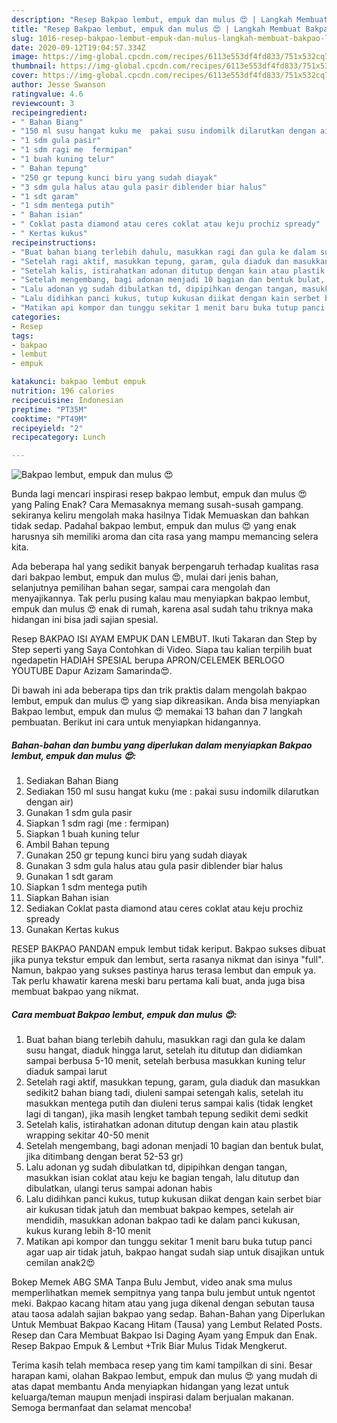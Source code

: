 ```yaml
---
description: "Resep Bakpao lembut, empuk dan mulus 😍 | Langkah Membuat Bakpao lembut, empuk dan mulus 😍 Yang Lezat Sekali"
title: "Resep Bakpao lembut, empuk dan mulus 😍 | Langkah Membuat Bakpao lembut, empuk dan mulus 😍 Yang Lezat Sekali"
slug: 1016-resep-bakpao-lembut-empuk-dan-mulus-langkah-membuat-bakpao-lembut-empuk-dan-mulus-yang-lezat-sekali
date: 2020-09-12T19:04:57.334Z
image: https://img-global.cpcdn.com/recipes/6113e553df4fd833/751x532cq70/bakpao-lembut-empuk-dan-mulus-😍-foto-resep-utama.jpg
thumbnail: https://img-global.cpcdn.com/recipes/6113e553df4fd833/751x532cq70/bakpao-lembut-empuk-dan-mulus-😍-foto-resep-utama.jpg
cover: https://img-global.cpcdn.com/recipes/6113e553df4fd833/751x532cq70/bakpao-lembut-empuk-dan-mulus-😍-foto-resep-utama.jpg
author: Jesse Swanson
ratingvalue: 4.6
reviewcount: 3
recipeingredient:
- " Bahan Biang"
- "150 ml susu hangat kuku me  pakai susu indomilk dilarutkan dengan air"
- "1 sdm gula pasir"
- "1 sdm ragi me  fermipan"
- "1 buah kuning telur"
- " Bahan tepung"
- "250 gr tepung kunci biru yang sudah diayak"
- "3 sdm gula halus atau gula pasir diblender biar halus"
- "1 sdt garam"
- "1 sdm mentega putih"
- " Bahan isian"
- " Coklat pasta diamond atau ceres coklat atau keju prochiz spready"
- " Kertas kukus"
recipeinstructions:
- "Buat bahan biang terlebih dahulu, masukkan ragi dan gula ke dalam susu hangat, diaduk hingga larut, setelah itu ditutup dan didiamkan sampai berbusa 5-10 menit, setelah berbusa masukkan kuning telur diaduk sampai larut"
- "Setelah ragi aktif, masukkan tepung, garam, gula diaduk dan masukkan sedikit2 bahan biang tadi, diuleni sampai setengah kalis, setelah itu masukkan mentega putih dan diuleni terus sampai kalis (tidak lengket lagi di tangan), jika masih lengket tambah tepung sedikit demi sedkit"
- "Setelah kalis, istirahatkan adonan ditutup dengan kain atau plastik wrapping sekitar 40-50 menit"
- "Setelah mengembang, bagi adonan menjadi 10 bagian dan bentuk bulat, jika ditimbang dengan berat 52-53 gr)"
- "Lalu adonan yg sudah dibulatkan td, dipipihkan dengan tangan, masukkan isian coklat atau keju ke bagian tengah, lalu ditutup dan dibulatkan, ulangi terus sampai adonan habis"
- "Lalu didihkan panci kukus, tutup kukusan diikat dengan kain serbet biar air kukusan tidak jatuh dan membuat bakpao kempes, setelah air mendidih, masukkan adonan bakpao tadi ke dalam panci kukusan, kukus kurang lebih 8-10 menit"
- "Matikan api kompor dan tunggu sekitar 1 menit baru buka tutup panci agar uap air tidak jatuh, bakpao hangat sudah siap untuk disajikan untuk cemilan anak2😍"
categories:
- Resep
tags:
- bakpao
- lembut
- empuk

katakunci: bakpao lembut empuk 
nutrition: 196 calories
recipecuisine: Indonesian
preptime: "PT35M"
cooktime: "PT49M"
recipeyield: "2"
recipecategory: Lunch

---
```



![Bakpao lembut, empuk dan mulus 😍](https://img-global.cpcdn.com/recipes/6113e553df4fd833/751x532cq70/bakpao-lembut-empuk-dan-mulus-😍-foto-resep-utama.jpg)

Bunda lagi mencari inspirasi resep bakpao lembut, empuk dan mulus 😍 yang Paling Enak? Cara Memasaknya memang susah-susah gampang. sekiranya keliru mengolah maka hasilnya Tidak Memuaskan dan bahkan tidak sedap. Padahal bakpao lembut, empuk dan mulus 😍 yang enak harusnya sih memiliki aroma dan cita rasa yang mampu memancing selera kita.

Ada beberapa hal yang sedikit banyak berpengaruh terhadap kualitas rasa dari bakpao lembut, empuk dan mulus 😍, mulai dari jenis bahan, selanjutnya pemilihan bahan segar, sampai cara mengolah dan menyajikannya. Tak perlu pusing kalau mau menyiapkan bakpao lembut, empuk dan mulus 😍 enak di rumah, karena asal sudah tahu triknya maka hidangan ini bisa jadi sajian spesial.

Resep BAKPAO ISI AYAM EMPUK DAN LEMBUT. Ikuti Takaran dan Step by Step seperti yang Saya Contohkan di Video. Siapa tau kalian terpilih buat ngedapetin HADIAH SPESIAL berupa APRON/CELEMEK BERLOGO YOUTUBE Dapur Azizam Samarinda😍.


Di bawah ini ada beberapa tips dan trik praktis dalam mengolah bakpao lembut, empuk dan mulus 😍 yang siap dikreasikan. Anda bisa menyiapkan Bakpao lembut, empuk dan mulus 😍 memakai 13 bahan dan 7 langkah pembuatan. Berikut ini cara untuk menyiapkan hidangannya.

<!--inarticleads1-->

##### Bahan-bahan dan bumbu yang diperlukan dalam menyiapkan Bakpao lembut, empuk dan mulus 😍:

1. Sediakan  Bahan Biang
1. Sediakan 150 ml susu hangat kuku (me : pakai susu indomilk dilarutkan dengan air)
1. Gunakan 1 sdm gula pasir
1. Siapkan 1 sdm ragi (me : fermipan)
1. Siapkan 1 buah kuning telur
1. Ambil  Bahan tepung
1. Gunakan 250 gr tepung kunci biru yang sudah diayak
1. Gunakan 3 sdm gula halus atau gula pasir diblender biar halus
1. Gunakan 1 sdt garam
1. Siapkan 1 sdm mentega putih
1. Siapkan  Bahan isian
1. Sediakan  Coklat pasta diamond atau ceres coklat atau keju prochiz spready
1. Gunakan  Kertas kukus


RESEP BAKPAO PANDAN empuk lembut tidak keriput. Bakpao sukses dibuat jika punya tekstur empuk dan lembut, serta rasanya nikmat dan isinya &#34;full&#34;. Namun, bakpao yang sukses pastinya harus terasa lembut dan empuk ya. Tak perlu khawatir karena meski baru pertama kali buat, anda juga bisa membuat bakpao yang nikmat. 

<!--inarticleads2-->

##### Cara membuat Bakpao lembut, empuk dan mulus 😍:

1. Buat bahan biang terlebih dahulu, masukkan ragi dan gula ke dalam susu hangat, diaduk hingga larut, setelah itu ditutup dan didiamkan sampai berbusa 5-10 menit, setelah berbusa masukkan kuning telur diaduk sampai larut
1. Setelah ragi aktif, masukkan tepung, garam, gula diaduk dan masukkan sedikit2 bahan biang tadi, diuleni sampai setengah kalis, setelah itu masukkan mentega putih dan diuleni terus sampai kalis (tidak lengket lagi di tangan), jika masih lengket tambah tepung sedikit demi sedkit
1. Setelah kalis, istirahatkan adonan ditutup dengan kain atau plastik wrapping sekitar 40-50 menit
1. Setelah mengembang, bagi adonan menjadi 10 bagian dan bentuk bulat, jika ditimbang dengan berat 52-53 gr)
1. Lalu adonan yg sudah dibulatkan td, dipipihkan dengan tangan, masukkan isian coklat atau keju ke bagian tengah, lalu ditutup dan dibulatkan, ulangi terus sampai adonan habis
1. Lalu didihkan panci kukus, tutup kukusan diikat dengan kain serbet biar air kukusan tidak jatuh dan membuat bakpao kempes, setelah air mendidih, masukkan adonan bakpao tadi ke dalam panci kukusan, kukus kurang lebih 8-10 menit
1. Matikan api kompor dan tunggu sekitar 1 menit baru buka tutup panci agar uap air tidak jatuh, bakpao hangat sudah siap untuk disajikan untuk cemilan anak2😍


Bokep Memek ABG SMA Tanpa Bulu Jembut, video anak sma mulus memperlihatkan memek sempitnya yang tanpa bulu jembut untuk ngentot meki. Bakpao kacang hitam atau yang juga dikenal dengan sebutan tausa atau taosa adalah sajian bakpao yang sedap. Bahan-Bahan yang Diperlukan Untuk Membuat Bakpao Kacang Hitam (Tausa) yang Lembut Related Posts. Resep dan Cara Membuat Bakpao Isi Daging Ayam yang Empuk dan Enak. Resep Bakpao Empuk &amp; Lembut +Trik Biar Mulus Tidak Mengkerut. 

Terima kasih telah membaca resep yang tim kami tampilkan di sini. Besar harapan kami, olahan Bakpao lembut, empuk dan mulus 😍 yang mudah di atas dapat membantu Anda menyiapkan hidangan yang lezat untuk keluarga/teman maupun menjadi inspirasi dalam berjualan makanan. Semoga bermanfaat dan selamat mencoba!
